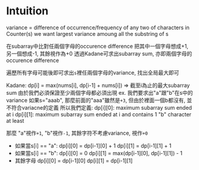 # Intuition

variance = difference of occurrence/frequency of any two of characters in Counter(s)
we want largest variance amoung all the substring of s

在subarray中比對任兩個字母的occurence difference
把其中一個字母想成+1, 另一個想成-1, 其餘視作為+0
透過Kadane可求出subarray sum, 亦即兩個字母的occurence difference

遍歷所有字母可能後即可求出`s`裡任兩個字母的variance, 找出全局最大即可

Kadane: dp[i] = max(nums[i], dp[i-1] + nums[i]) => 截至i為止的最大subarray sum
由於我們必須保證至少兩個字母都必須出現
ex. 我們要求出"a"跟"b"在s中的variance
如果s="aaab", 那麼前面的"aaa"雖然是`+3`, 但由於裡面一個b都沒有, 並不符合variacne的定義
所以我們定義:
dp[i][0]: maximum subarray sum ended at i
dp[i][1]: maximum subarray sum ended at i and contains 1 "b" character at least

那麼
"a"視作`+1`, "b"視作`-1`, 其餘字符不考慮variance, 視作`+0`
- 如果當s[i] == "a":
    dp[i][0] = dp[i-1][0] + 1
    dp[i][1] = dp[i-1][1] + 1
- 如果當s[i] == "b":
    dp[i][0] = 0
    dp[i][1] = max(dp[i-1][0], dp[i-1][1]) - 1
- 其餘字母
    dp[i][0] = dp[i-1][0]
    dp[i][1] = dp[i-1][1]